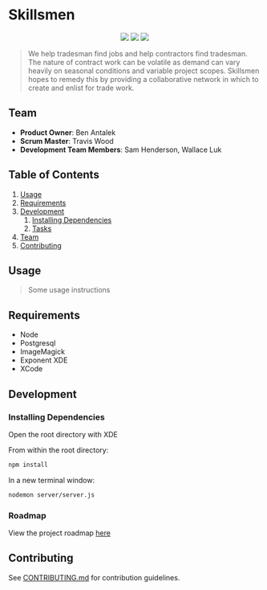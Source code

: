 # Skillsmen

<p align="center">
  <img src="/screenshots/signin?raw=true"/>
  <img src="/screenshots/profile?raw=true"/>
  <img src="/screenshots/map?raw=true"/>
</p>

> We help tradesman find jobs and help contractors find tradesman. The nature of contract work can be volatile as demand can vary heavily on seasonal conditions and variable project scopes. Skillsmen hopes to remedy this by providing a collaborative network in which to create and enlist for trade work.

## Team

  - __Product Owner__: Ben Antalek
  - __Scrum Master__: Travis Wood
  - __Development Team Members__: Sam Henderson, Wallace Luk

## Table of Contents

1. [Usage](#Usage)
1. [Requirements](#requirements)
1. [Development](#development)
    1. [Installing Dependencies](#installing-dependencies)
    1. [Tasks](#tasks)
1. [Team](#team)
1. [Contributing](#contributing)

## Usage

> Some usage instructions

## Requirements

- Node
- Postgresql
- ImageMagick
- Exponent XDE
- XCode

## Development

### Installing Dependencies

Open the root directory with XDE

From within the root directory:

```sh
npm install
```
In a new terminal window:

```sh
nodemon server/server.js
```

### Roadmap

View the project roadmap [here](https://github.com/PuffyShirts/senior-thesis/issues)


## Contributing

See [CONTRIBUTING.md](CONTRIBUTING.md) for contribution guidelines.
